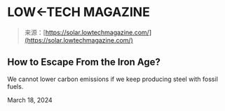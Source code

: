 <!--yml
category: 未分类
date: 2024-05-27 15:03:39
-->

# LOW←TECH MAGAZINE

> 来源：[https://solar.lowtechmagazine.com/](https://solar.lowtechmagazine.com/)

## How to Escape From the Iron Age?

We cannot lower carbon emissions if we keep producing steel with fossil fuels.

March 18, 2024